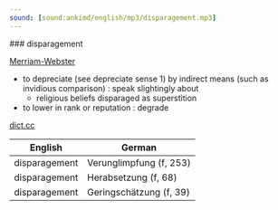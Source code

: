 ```yaml
---
sound: [sound:ankimd/english/mp3/disparagement.mp3]
---
```


\### disparagement

[Merriam-Webster](https://www.merriam-webster.com/dictionary/disparagement)

- to depreciate (see depreciate sense 1) by indirect means (such as invidious comparison) : speak slightingly about
    - religious beliefs disparaged as superstition
- to lower in rank or reputation : degrade

[dict.cc](https://www.dict.cc/disparagement)

| English        | German       |
| -------------- | ------------ |
| disparagement | Verunglimpfung (f, 253) |
| disparagement | Herabsetzung (f, 68) |
| disparagement | Geringschätzung (f, 39) |

